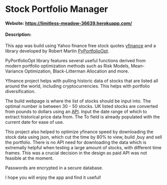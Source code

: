 # Stock Portfolio Manager
#### Website:  https://limitless-meadow-36639.herokuapp.com/
#### Description:
This app was build using Yahoo finance free stock quotes [yfinance](https://pypi.org/project/yfinance/) and
a library developed by Robert Martin [PyPortfolioOpt](https://pyportfolioopt.readthedocs.io/en/latest/).

PyPortfolioOpt library features several useful functions derived from modern portfolio optimization methods such as Risk Models,
Mean-Variance Optimization, Black-Litterman Allocation and more.

Yfinance project helps with pulling historic data of stocks that are listed all around the world, including cryptocurrencies. This helps
with portfolio diversification.

The build webpage is where the list of stocks should be input into. The optimal number is between 30 - 50 stocks. UK listed stocks are converted from pounds to dollars using an [API](https://api.exchangerate-api.com/v4/latest/USD).
Input the date range of which to extract historical price data from. The To field is already populated
with the current date for ease of use.

This project also helped to optimize yfinance speed by downloading the stock data using json, which cut the time by 80% to view, build
,buy and sell the portfolio. There is no API need for downloading the data which is extremally helpful when testing a large amount of stocks,
with different time frames. This was a crucial decision in the design as paid API was not feasible at the moment.

Passwords are encrypted in a secure database.

I hope you will enjoy the app and find it useful!
